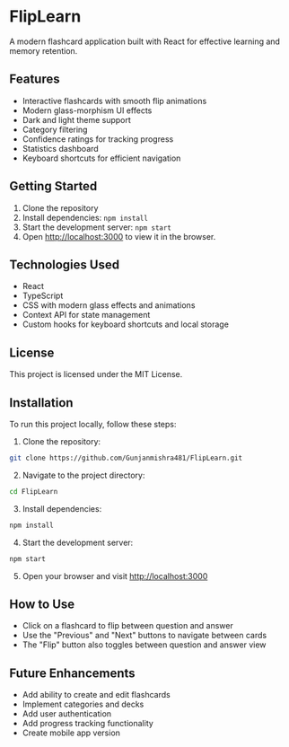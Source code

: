 # FlipLearn

A modern flashcard application built with React for effective learning and memory retention.

## Features

- Interactive flashcards with smooth flip animations
- Modern glass-morphism UI effects
- Dark and light theme support
- Category filtering
- Confidence ratings for tracking progress
- Statistics dashboard
- Keyboard shortcuts for efficient navigation

## Getting Started

1. Clone the repository
2. Install dependencies: `npm install`
3. Start the development server: `npm start`
4. Open [http://localhost:3000](http://localhost:3000) to view it in the browser.

## Technologies Used

- React
- TypeScript
- CSS with modern glass effects and animations
- Context API for state management
- Custom hooks for keyboard shortcuts and local storage

## License

This project is licensed under the MIT License.

## Installation

To run this project locally, follow these steps:

1. Clone the repository:
```bash
git clone https://github.com/Gunjanmishra481/FlipLearn.git
```

2. Navigate to the project directory:
```bash
cd FlipLearn
```

3. Install dependencies:
```bash
npm install
```

4. Start the development server:
```bash
npm start
```

5. Open your browser and visit [http://localhost:3000](http://localhost:3000)

## How to Use

- Click on a flashcard to flip between question and answer
- Use the "Previous" and "Next" buttons to navigate between cards
- The "Flip" button also toggles between question and answer view

## Future Enhancements

- Add ability to create and edit flashcards
- Implement categories and decks
- Add user authentication
- Add progress tracking functionality
- Create mobile app version


